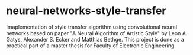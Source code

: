# neural-networks-style-transfer

Imaplementation of style transfer algorithm using convolutional neural networks based on paper "A Neural Algorithm of Artistic Style" by Leon A. Gatys, Alexander S. Ecker and Matthias Bethge. This project is done as a practical part of a master thesis for Faculty of Electronic Engineering.
